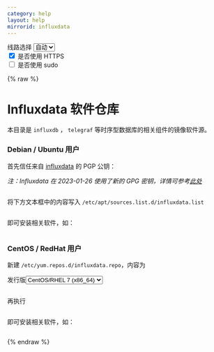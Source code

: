 ```yaml
---
category: help
layout: help
mirrorid: influxdata
---
```


<!-- 本 markdown 从 tuna/mirrorz-help-ng 自动生成，如需修改请参阅该仓库 -->

<style>.z-help tmpl { display: none }</style>

<div class="z-wrap">
    <form class="z-form z-global" onchange="form_update(null)" onsubmit="return false">
        <div>
            <label for="e0a5cecb">线路选择</label>
            <select id="e0a5cecb" name="host">
                <option selected="selected" value="{{ site.url }}">自动</option>
                <option value="{{ site.urlv4 }}">IPv4</option>
                <option value="{{ site.urlv6 }}">IPv6</option>
            </select>
        </div>
        <div>
            <input id="144d763c" name="_scheme" type="checkbox" checked>
            <label for="144d763c">是否使用 HTTPS</label>
        </div>
        <div>
            <input id="4659e7da" name="_sudo" type="checkbox">
            <label for="4659e7da">是否使用 sudo</label>
        </div>
    </form>
</div>
{% raw %}
<div class="z-help"><h1>Influxdata 软件仓库</h1>
<p>本目录是 <code>influxdb</code> ， <code>telegraf</code> 等时序型数据库的相关组件的镜像软件源。</p>
<h3>Debian / Ubuntu 用户</h3>
<p>首先信任来自 <a href="https://docs.influxdata.com/telegraf/v1.18/introduction/installation/">influxdata</a> 的 PGP 公钥：</p>
<p><em>注：Influxdata 在 2023-01-26 使用了新的 GPG 密钥，详情可参考<a href="https://www.influxdata.com/blog/linux-package-signing-key-rotation/">此处</a></em></p>
<div class="z-wrap"><form class="z-form" onchange="form_update(event)" onsubmit="return false"></form><pre class="z-code"></pre></div><tmpl z-lang="bash">
wget -q https://repos.influxdata.com/influxdata-archive_compat.key
cat influxdata-archive_compat.key | gpg --dearmor | {{sudo}}tee /etc/apt/trusted.gpg.d/influxdata-archive_compat.gpg &gt; /dev/null
</tmpl>
<p>将下方文本框中的内容写入 <code>/etc/apt/sources.list.d/influxdata.list</code></p>
<div class="z-wrap"><form class="z-form" onchange="form_update(event)" onsubmit="return false"></form><pre class="z-code"></pre></div><tmpl z-path="/etc/apt/sources.list.d/influxdata.list">
deb {{endpoint}}/debian/ stable main
</tmpl>
<p>即可安装相关软件，如：</p>
<div class="z-wrap"><form class="z-form" onchange="form_update(event)" onsubmit="return false"></form><pre class="z-code"></pre></div><tmpl z-lang="bash">
{{sudo}}apt install influxdb
</tmpl>
<h3>CentOS / RedHat 用户</h3>
<p>新建 <code>/etc/yum.repos.d/influxdata.repo</code>，内容为</p>
<div class="z-wrap"><form class="z-form" onchange="form_update(event)" onsubmit="return false"><div><label for="vv3nEeC4" title>发行版</label><select id="vv3nEeC4" name="release" title><option value="el7-x86_64">CentOS/RHEL 7 (x86_64)</option></select></div></form><pre class="z-code"></pre></div><tmpl z-input="release" z-lang="ini" z-path="/etc/yum.repos.d/influxdata.repo">
[influxdata]
name = InfluxData Repository - RHEL $releasever
baseurl={{endpoint}}/yum/{{release}}
enabled=1
gpgcheck=1
gpgkey=https://repos.influxdata.com/influxdata-archive_compat.key
</tmpl>
<p>再执行</p>
<div class="z-wrap"><form class="z-form" onchange="form_update(event)" onsubmit="return false"></form><pre class="z-code"></pre></div><tmpl z-lang="bash">
{{sudo}}yum makecache
</tmpl>
<p>即可安装相关软件，如：</p>
<div class="z-wrap"><form class="z-form" onchange="form_update(event)" onsubmit="return false"></form><pre class="z-code"></pre></div><tmpl z-lang="bash">
{{sudo}}yum install influxdb
</tmpl><script id="z-config" type="application/x-mirrorz-help">eyJfIjogIkluZmx1eGRhdGEgXHU4ZjZmXHU0ZWY2XHU0ZWQzXHU1ZTkzIiwgImJsb2NrIjogWyJpbmZsdXhkYXRhIl0sICJpbnB1dCI6IHsicmVsZWFzZSI6IHsiXyI6ICJcdTUzZDFcdTg4NGNcdTcyNDgiLCAib3B0aW9uIjogeyJlbDcteDg2XzY0IjogeyJfIjogIkNlbnRPUy9SSEVMIDcgKHg4Nl82NCkifX19fSwgIm5hbWUiOiAiaW5mbHV4ZGF0YSJ9</script>
</div>

{% endraw %}

<script src="/static/js/mustache.js?{{ site.data['hash'] }}"></script>
<script src="/static/js/zdocs.js?{{ site.data['hash'] }}"></script>
